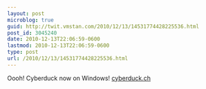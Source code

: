 ```yaml
---
layout: post
microblog: true
guid: http://twit.vmstan.com/2010/12/13/14531774428225536.html
post_id: 3045240
date: 2010-12-13T22:06:59-0600
lastmod: 2010-12-13T22:06:59-0600
type: post
url: /2010/12/13/14531774428225536.html
---
```

Oooh! Cyberduck now on Windows! [cyberduck.ch](http://cyberduck.ch/)
